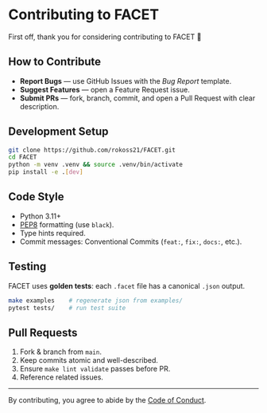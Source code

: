# Contributing to FACET

First off, thank you for considering contributing to FACET 🚀

## How to Contribute

- **Report Bugs** — use GitHub Issues with the *Bug Report* template.
- **Suggest Features** — open a Feature Request issue.
- **Submit PRs** — fork, branch, commit, and open a Pull Request with clear description.

## Development Setup

```bash
git clone https://github.com/rokoss21/FACET.git
cd FACET
python -m venv .venv && source .venv/bin/activate
pip install -e .[dev]
```

## Code Style

- Python 3.11+
- [PEP8](https://peps.python.org/pep-0008/) formatting (use `black`).
- Type hints required.
- Commit messages: Conventional Commits (`feat:`, `fix:`, `docs:`, etc.).

## Testing

FACET uses **golden tests**: each `.facet` file has a canonical `.json` output.

```bash
make examples    # regenerate json from examples/
pytest tests/    # run test suite
```

## Pull Requests

1. Fork & branch from `main`.
2. Keep commits atomic and well-described.
3. Ensure `make lint validate` passes before PR.
4. Reference related issues.

---
By contributing, you agree to abide by the [Code of Conduct](CODE_OF_CONDUCT.md).
